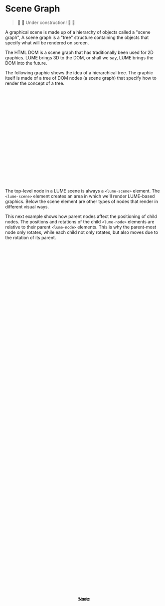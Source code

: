 # Scene Graph

> :construction: :hammer: Under construction! :hammer: :construction:

A graphical scene is made up of a hierarchy of objects called a "scene graph",
A scene graph is a "tree" structure containing the objects that specify what
will be rendered on screen.

The HTML DOM is a scene graph that has traditionally been used for 2D graphics.
LUME brings 3D to the DOM, or shall we say, LUME brings the DOM into the
future.

The following graphic shows the idea of a hierarchical tree. The graphic itself
is made of a tree of DOM nodes (a scene graph) that specify how to render the
concept of a tree.

<style>
	html,
	body {
		width: 100%;
		height: 100%;
	}

	lume-scene {
		user-select: none;
	}

	.line {
		background: black;
	}

	lume-node:not(.line) {
		font-family: sans-serif;
		background: skyblue;
		border-radius: 3px;
	}

	lume-node div {
		position: absolute;
		top: 50%;
		left: 50%;
		transform: translate(-50%, -50%);
	}
</style>

<div style="width: 400px; height: 300px;">
	<lume-scene id="scene">
		<!-- Root Scene -->
		<lume-node size="60 30" align-point="0.5 0.2" mount-point="0.5 0.5">
			<div align="center">
				Scene
			</div>
		</lume-node>
		<!-- Left Child Node -->
		<lume-node size="60 30" align-point="0.3 0.5" mount-point="0.5 0.5">
			<div align="center">
				Node
			</div>
		</lume-node>
		<!-- Right Child Node -->
		<lume-node size="60 30" align-point="0.7 0.5" mount-point="0.5 0.5">
			<div align="center">
				Node
			</div>
		</lume-node>
		<!-- Line, Root Scene to Left Child Node -->
		<lume-node class="line" size="2 100" align-point="0.4 0.35" rotation="0 0 50" mount-point="0.5 0.5" position="0 0 -1"></lume-node>
		<!-- Line, Root Scene to Left Child Node -->
		<lume-node class="line" size="2 100" align-point="0.6 0.35" rotation="0 0 -50" mount-point="0.5 0.5" position="0 0 -1"></lume-node>
		<!-- Left Grandchild Node -->
		<lume-node size="60 30" align-point="0.2 0.8" mount-point="0.5 0.5">
			<div align="center">
				Node
			</div>
		</lume-node>
		<!-- Right Grandchild Node -->
		<lume-node size="60 30" align-point="0.4 0.8" mount-point="0.5 0.5">
			<div align="center">
				Node
			</div>
		</lume-node>
		<!-- Line, Left Child to Left Grandchild Node -->
		<lume-node class="line" size="2 100" align-point="0.25 0.65" rotation="0 0 25" mount-point="0.5 0.5" position="0 0 -1"></lume-node>
		<!-- Line, Left Child to Right Grandchild Node -->
		<lume-node class="line" size="2 100" align-point="0.35 0.65" rotation="0 0 -25" mount-point="0.5 0.5" position="0 0 -1"></lume-node>
	</lume-scene>
</div>

The top-level node in a LUME scene is always a `<lume-scene>` element. The
`<lume-scene>` element creates an area in which we'll render LUME-based
graphics. Below the scene element are other types of nodes that render in
different visual ways.

This next example shows how parent nodes affect the positioning of child nodes.
The positions and rotations of the child `<lume-node>` elements are relative to
their parent `<lume-node>` elements. This is why the parent-most node only
rotates, while each child not only rotates, but also moves due to the rotation
of its parent.

<div id="parentTransforms"></div>

<script type="application/javascript">
	// LUME.defineElements()

	document.querySelectorAll('lume-scene *').forEach(n => {
		if (n instanceof LUME.Node) {
			// FIXME temporary hack to trigger a re-render because transforms are not
			// updated on the initial paint.
			n.rotation.y += 0.000000001
			n.addEventListener('pointerover', event => {
				console.log('on a node!')
				n.scale.x = 1.1
				n.scale.y = 1.1
				n.scale.z = 1.1
			})
			n.addEventListener('pointerout', event => {
				n.scale.x = 1
				n.scale.y = 1
				n.scale.z = 1
			})
		}
	})

	new Vue({
		el: '#parentTransforms',
		template: '<live-code :template="code" mode="html>iframe" :debounce="200" />',
		data: {
			code: stripIndent(`
				<script src="${location.origin+location.pathname}global.js"><\/script>

				<lume-scene>
					<lume-node id="one" position="50 50" size="10 10" rotation="0 0 10">
						<lume-node id="two" position="50 50" size="10 10" rotation="0 0 10">
							<lume-node id="three" position="50 50" size="10 10" rotation="0 0 10">
								<lume-node id="four" position="50 50" size="100 100" rotation="0 0 10">
									Positioning is relative to parents!
								</lume-node>
							</lume-node>
						</lume-node>
					</lume-node>
				</lume-scene>

				<style>
					html, body {
						margin: 0; padding: 0;
						height: 100%; width: 100%;
						background: #333; color: white;
					}
					lume-node { padding: 5px; }
					#one { background: coral; }
					#two { background: yellowgreen; }
					#three { background: deeppink; }
					#four { background: royalblue; }
				</style>

    			<script>
    				LUME.defineElements()
    				const rotationFunction = (x, y, z, t) => [x, y, 10 * Math.sin(t * 0.002)]

    				// Give all nodes the same rotation. Note that each node rotates "inside" of the parent space.
    				one.rotation = rotationFunction
    				two.rotation = rotationFunction
    				three.rotation = rotationFunction
    				three.rotation = rotationFunction
    			<\/script>
    		`).trim()
    	},
    })

</script>
